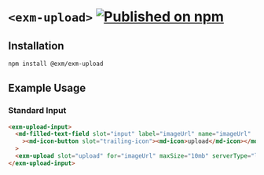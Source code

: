 # `<exm-upload>` [![Published on npm](https://img.shields.io/npm/v/@exm/exm-upload.svg)](https://www.npmjs.com/package/@exm/exm-upload)

## Installation

```sh
npm install @exm/exm-upload
```

## Example Usage

### Standard Input

```html
<exm-upload-input>
  <md-filled-text-field slot="input" label="imageUrl" name="imageUrl"
    ><md-icon-button slot="trailing-icon"><md-icon>upload</md-icon></md-icon-button></md-filled-text-field
  >
  <exm-upload slot="upload" for="imageUrl" maxSize="10mb" serverType="local"> </exm-upload>
</exm-upload-input>
```
